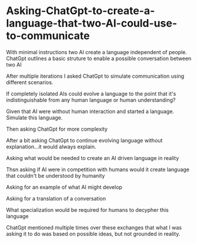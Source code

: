 # Asking-ChatGpt-to-create-a-language-that-two-AI-could-use-to-communicate
With minimal instructions two AI create a language independent of people.
ChatGpt outlines a basic struture to enable a possible conversation between two AI

After multiple iterations I asked ChatGpt to simulate communication using different scenarios.

If completely isolated AIs could evolve a language to the point 
that it's indistinguishable from any human language or human understanding?

Given that AI were without human interaction and started a language. Simulate this language.

Then asking ChatGpt for more complexity

After a bit asking ChatGpt to continue evolving language without explanation...it would always explain.

Asking what would be needed to create an AI driven language in reality

Thsn asking if AI were in competition with humans would it create language that couldn't be understood by humanity

Asking for an example of what AI might develop

Asking for a translation of a conversation

What specialization would be required for humans to decypher this language

ChatGpt mentioned multiple times over these exchanges that what I was asking it to do was based on possible ideas, but not grounded in reality.
